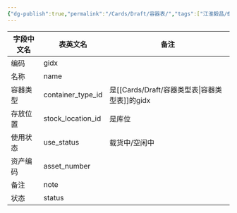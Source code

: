 ```yaml
---
{"dg-publish":true,"permalink":"/Cards/Draft/容器表/","tags":["江淮毅昌/蝶创I-MES/MES"]}
---
```





| **字段中文名** | 表英文名              | **备注**          |
| --------- | ----------------- | --------------- |
| 编码        | gidx              |                 |
| 名称        | name              |                 |
| 容器类型      | container_type_id | 是[[Cards/Draft/容器类型表\|容器类型表]]的gidx |
| 存放位置      | stock_location_id | 是库位             |
| 使用状态      | use_status        | 载货中/空闲中         |
| 资产编码      | asset_number      |                 |
| 备注        | note              |                 |
| 状态        | status            |                 |

